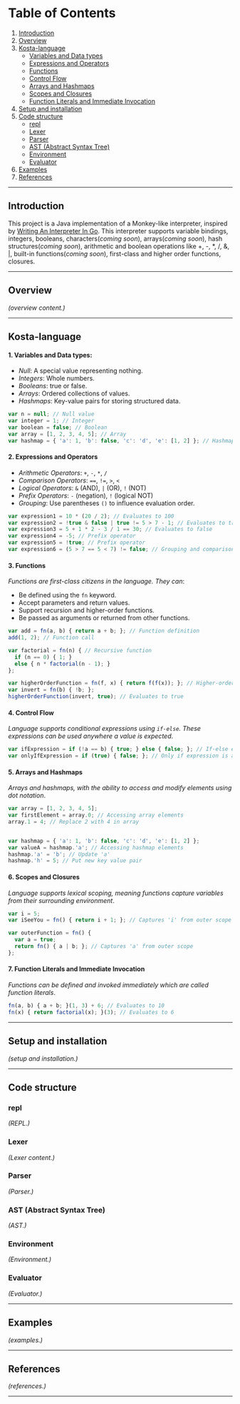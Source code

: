 # Table of Contents
1. [Introduction](#introduction)
2. [Overview](#overview)
3. [Kosta-language](#kosta-language)
   - [Variables and Data types](#1-variables-and-data-types)
   - [Expressions and Operators](#2-expressions-and-operators)
   - [Functions](#3-functions)
   - [Control Flow](#4-control-flow)
   - [Arrays and Hashmaps](#5-arrays-and-hashmaps)
   - [Scopes and Closures](#6-scopes-and-closures)
   - [Function Literals and Immediate Invocation](#7-function-literals-and-immediate-invocation)
4. [Setup and installation](#setup-and-installation)
5. [Code structure](#code-structure)
   - [repl](#repl)
   - [Lexer](#lexer)
   - [Parser](#parser)
   - [AST (Abstract Syntax Tree)](#ast-abstract-syntax-tree)
   - [Environment](#environment)
   - [Evaluator](#evaluator)
6. [Examples](#examples)
7. [References](#references)

---

## Introduction
This project is a Java implementation of a Monkey-like interpreter, inspired by [Writing An Interpreter In Go](https://interpreterbook.com/). This interpreter supports variable bindings, integers, booleans, characters(*coming soon*), arrays(*coming soon*), hash structures(*coming soon*), arithmetic and boolean operations like +, -, *, /, &, |, built-in functions(*coming soon*), first-class and higher order functions, closures.

---

## Overview
*(overview content.)*

---

## Kosta-language

#### 1. **Variables and Data types:**
* *Null*: A special value representing nothing.
* *Integers*: Whole numbers.
* *Booleans*: true or false.
* *Arrays*: Ordered collections of values.
* *Hashmaps*: Key-value pairs for storing structured data.

```javascript
var n = null; // Null value
var integer = 1; // Integer
var boolean = false; // Boolean
var array = [1, 2, 3, 4, 5]; // Array
var hashmap = { 'a': 1, 'b': false, 'c': 'd', 'e': [1, 2] }; // Hashmap
```

#### 2. **Expressions and Operators**
- *Arithmetic Operators*: `+`, `-`, `*`, `/`
- *Comparison Operators*: `==`, `!=`, `>`, `<`
- *Logical Operators*: `&` (AND), `|` (OR), `!` (NOT)
- *Prefix Operators*: `-` (negation), `!` (logical NOT)
- *Grouping*: Use parentheses `()` to influence evaluation order.

```javascript
var expression1 = 10 * (20 / 2); // Evaluates to 100
var expression2 = !true & false | true != 5 > 7 - 1; // Evaluates to true
var expression3 = 5 + 1 * 2 - 3 / 1 == 30; // Evaluates to false
var expression4 = -5; // Prefix operator
var expression5 = !true; // Prefix operator
var expression6 = (5 > 7 == 5 < 7) != false; // Grouping and comparison
```

#### 3. **Functions**
_Functions are first-class citizens in the language. They can_:
- Be defined using the `fn` keyword.
- Accept parameters and return values.
- Support recursion and higher-order functions.
- Be passed as arguments or returned from other functions.

```javascript
var add = fn(a, b) { return a + b; }; // Function definition
add(1, 2); // Function call

var factorial = fn(n) { // Recursive function
  if (n == 0) { 1; } 
  else { n * factorial(n - 1); }
};

var higherOrderFunction = fn(f, x) { return f(f(x)); }; // Higher-order function
var invert = fn(b) { !b; };
higherOrderFunction(invert, true); // Evaluates to true
```

#### 4. **Control Flow**
_Language supports conditional expressions using `if-else`. These expressions can be used anywhere a value is expected_.

```javascript
var ifExpression = if (!a == b) { true; } else { false; }; // If-else expression
var onlyIfExpression = if (true) { false; }; // Only if expression is also valid
```

#### 5. **Arrays and Hashmaps**
_Arrays and hashmaps, with the ability to access and modify elements using dot notation_.

```javascript
var array = [1, 2, 3, 4, 5];
var firstElement = array.0; // Accessing array elements
array.1 = 4; // Replace 2 with 4 in array


var hashmap = { 'a': 1, 'b': false, 'c': 'd', 'e': [1, 2] };
var valueA = hashmap.'a'; // Accessing hashmap elements
hashmap.'a' = 'b'; // Update 'a'
hashmap.'h' = 5; // Put new key value pair
```

#### 6. **Scopes and Closures**
_Language supports lexical scoping, meaning functions capture variables from their surrounding environment_.

```javascript
var i = 5;
var iSeeYou = fn() { return i + 1; }; // Captures 'i' from outer scope

var outerFunction = fn() { 
  var a = true; 
  return fn() { a | b; }; // Captures 'a' from outer scope
};
```

#### 7. **Function Literals and Immediate Invocation**
_Functions can be defined and invoked immediately which are called function literals_.

```javascript
fn(a, b) { a + b; }(1, 3) + 6; // Evaluates to 10
fn(x) { return factorial(x); }(3); // Evaluates to 6
```

---

## Setup and installation
*(setup and installation.)*

---

## Code structure

### repl
*(REPL.)*

### Lexer
*(Lexer content.)*

### Parser
*(Parser.)*

### AST (Abstract Syntax Tree)
*(AST.)*

### Environment
*(Environment.)*

### Evaluator
*(Evaluator.)*

---

## Examples
*(examples.)*

---

## References
*(references.)*

---

